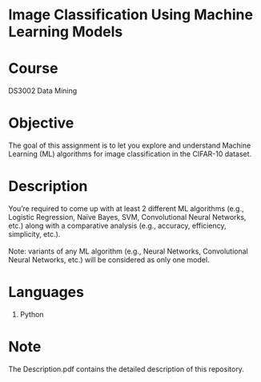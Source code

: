 # Image Classification Using Machine Learning Models
# Course
DS3002	Data Mining <br />

# Objective
The goal of this assignment is to let you explore and understand Machine Learning (ML) algorithms for image classification in the CIFAR-10 dataset. <br />
# Description
You’re required to come up with at least 2 different ML algorithms (e.g., Logistic Regression, Naïve Bayes, SVM, Convolutional Neural Networks, etc.) along with a comparative analysis (e.g., accuracy, efficiency, simplicity, etc.). <br />
<br />
Note: variants of any ML algorithm (e.g., Neural Networks, Convolutional Neural Networks, etc.) will be considered as only one model.


# Languages
1. Python <br />

# Note
The Description.pdf contains the detailed description of this repository. <br />
